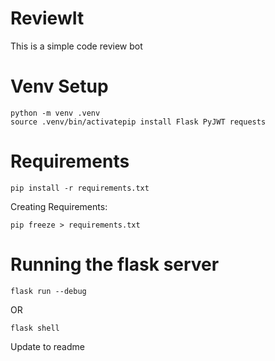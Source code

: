 # ReviewIt
This is a simple code review bot

# Venv Setup

```
python -m venv .venv
source .venv/bin/activatepip install Flask PyJWT requests

```

# Requirements
```
pip install -r requirements.txt
```

Creating Requirements: 

```
pip freeze > requirements.txt
```

# Running the flask server

```
flask run --debug 
```

OR 

```
flask shell
```

Update to readme
